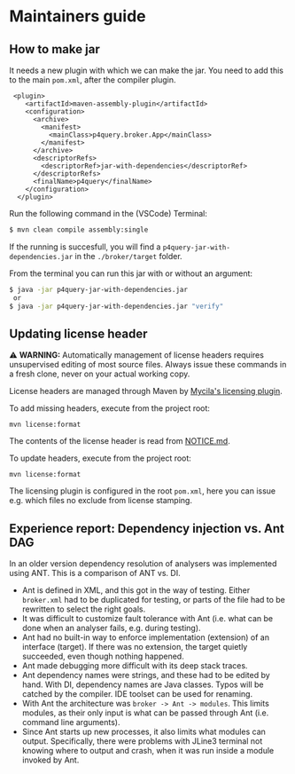 # Maintainers guide

## How to make jar
It needs a new plugin with which we can make the jar. You need to add this to the main `pom.xml`, after the compiler plugin.

```
 <plugin>
	<artifactId>maven-assembly-plugin</artifactId>
    <configuration>
	  <archive>
	    <manifest>
		  <mainClass>p4query.broker.App</mainClass>
	    </manifest>
	  </archive>
	  <descriptorRefs>
	    <descriptorRef>jar-with-dependencies</descriptorRef>
	  </descriptorRefs>
	  <finalName>p4query</finalName>
    </configuration>
  </plugin>
```

Run the following command in the (VSCode) Terminal:

```sh
$ mvn clean compile assembly:single
```

If the running is succesfull, you will find a `p4query-jar-with-dependencies.jar` in the `./broker/target` folder.

From the terminal you can run this jar with or without an argument:

```sh
$ java -jar p4query-jar-with-dependencies.jar
 or
$ java -jar p4query-jar-with-dependencies.jar "verify"
```

## Updating license header

:warning: **WARNING:** Automatically management of license headers requires unsupervised editing of most source files. Always issue these commands in a fresh clone, never on your actual working copy.

License headers are managed through Maven by [Mycila's licensing plugin](https://github.com/mycila/license-maven-plugin).


To add missing headers, execute from the project root: 

```
mvn license:format
```

The contents of the license header is read from [NOTICE.md](../NOTICE.md). 

To update headers, execute from the project root: 

```
mvn license:format
```

The licensing plugin is configured in the root `pom.xml`, here you can issue e.g. which files no exclude from license stamping.


## Experience report: Dependency injection vs. Ant DAG 

In an older version dependency resolution of analysers was implemented using ANT. This is a comparison of ANT vs. DI.

- Ant is defined in XML, and this got in the way of testing. Either `broker.xml` had to be duplicated for testing, or parts of the file had to be rewritten to select the right goals.
- It was difficult to customize fault tolerance with Ant (i.e. what can be done when an analyser fails, e.g. during testing).
- Ant had no built-in way to enforce implementation (extension) of an interface (target). If there was no extension, the target quietly succeeded, even though nothing happened.
- Ant made debugging more difficult with its deep stack traces.
- Ant dependency names were strings, and these had to be edited by hand. With DI, dependency names are Java classes. Typos will be catched by the compiler. IDE toolset can be used for renaming.
- With Ant the architecture was `broker -> Ant -> modules`. This limits modules, as their only input is what can be passed through Ant (i.e. command line arguments).
- Since Ant starts up new processes, it also limits what modules can output. Specifically, there were problems with JLine3 terminal not knowing where to output and crash, when it was run inside a module invoked by Ant.

